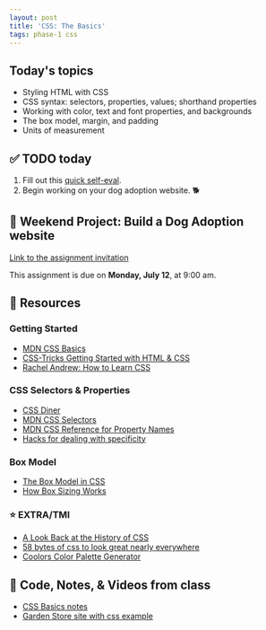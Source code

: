 ```yaml
---
layout: post
title: 'CSS: The Basics'
tags: phase-1 css
---
```


## Today's topics

- Styling HTML with CSS
- CSS syntax: selectors, properties, values; shorthand properties
- Working with color, text and font properties, and backgrounds
- The box model, margin, and padding
- Units of measurement

## ✅ TODO today
1. Fill out this [quick self-eval](https://docs.google.com/forms/d/13HAQ_6sarKQ9DqH2PUzPL_rillBNO8_1FtLDdeEbYCg/edit).
2. Begin working on your dog adoption website. 🐕

## 🎯 Weekend Project: Build a Dog Adoption website

[Link to the assignment invitation](https://classroom.github.com/a/l7_Rmig5)

This assignment is due on **Monday, July 12**, at 9:00 am.

## 🔖 Resources

### Getting Started

- [MDN CSS Basics](https://developer.mozilla.org/en-US/docs/Learn/Getting_started_with_the_web/CSS_basics)
- [CSS-Tricks Getting Started with HTML & CSS](https://css-tricks.com/guides/beginner/)
- [Rachel Andrew: How to Learn CSS](https://www.smashingmagazine.com/2019/01/how-to-learn-css/)

### CSS Selectors & Properties

- [CSS Diner](https://flukeout.github.io/)
- [MDN CSS Selectors](https://developer.mozilla.org/en-US/docs/Web/CSS/CSS_Selectors)
- [MDN CSS Reference for Property Names](https://developer.mozilla.org/en-US/docs/Web/CSS/Reference)
- [Hacks for dealing with specificity](https://csswizardry.com/2014/07/hacks-for-dealing-with-specificity/)

### Box Model

- [The Box Model in CSS](https://adamschwartz.co/magic-of-css/chapters/1-the-box/)
- [How Box Sizing Works](https://piccalil.li/tutorial/how-css-box-sizing-works/)

### ⭐️ EXTRA/TMI

- [A Look Back at the History of CSS](https://css-tricks.com/look-back-history-css/)
- [58 bytes of css to look great nearly everywhere](https://jrl.ninja/etc/1/)
- [Coolors Color Palette Generator](https://coolors.co/)

## 🦉 Code, Notes, & Videos from class

- [CSS Basics notes](https://github.com/Momentum-Team-9/notes/blob/main/css-layout.md)
- [Garden Store site with css example](https://github.com/Momentum-Team-9/examples/tree/main/garden-store-css)

